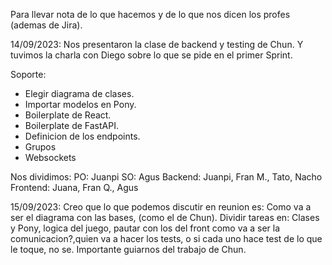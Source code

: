 Para llevar nota de lo que hacemos y de lo que nos dicen los profes (ademas de Jira).

14/09/2023:
Nos presentaron la clase de backend y testing de Chun. Y tuvimos la charla con Diego sobre lo que se pide en el primer Sprint.

Soporte:
- Elegir diagrama de clases.
- Importar modelos en Pony.
- Boilerplate de React.
- Boilerplate de FastAPI.
- Definicion de los endpoints.
- Grupos
- Websockets

Nos dividimos:
PO: Juanpi
SO: Agus
Backend: Juanpi, Fran M., Tato, Nacho
Frontend: Juana, Fran Q., Agus

15/09/2023:
Creo que lo que podemos discutir en reunion es:
Como va a ser el diagrama con las bases, (como el de Chun).
Dividir tareas en: Clases y Pony, logica del juego, pautar con los del front como va a ser la comunicacion?,quien va a hacer los tests, o si cada uno hace test de lo que le toque, no se.
Importante guiarnos del trabajo de Chun.